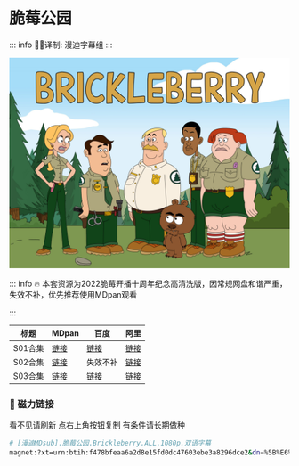 # 脆莓公园

::: info
✍🏻译制: 漫迪字幕组
:::

![81JzJXEFBzL._RI_.jpg](81JzJXEFBzL._RI_.jpg)

::: info
🔥 本套资源为2022脆莓开播十周年纪念高清洗版，因常规网盘和谐严重，失效不补，优先推荐使用MDpan观看

:::

| 标题 | MDpan | 百度 | 阿里 |
| --- | --- | --- | --- |
| S01合集 |[链接](https://mdpan.tk/zh-CN/%E8%84%86%E8%8E%93%E5%85%AC%E5%9B%AD/S1/) |[链接](https://pan.baidu.com/s/1HVaj68Ar4vubncx-b-m9tg?pwd=nvdv?pwd=nvdv) |[链接](https://www.aliyundrive.com/s/ReM2dhxbkCP) |
| S02合集 |[链接](https://mdpan.tk/zh-CN/%E8%84%86%E8%8E%93%E5%85%AC%E5%9B%AD/S2/) | 失效不补 |[链接](https://www.aliyundrive.com/s/JCTB4nXgQuz) |
| S03合集 |[链接](https://mdpan.tk/zh-CN/%E8%84%86%E8%8E%93%E5%85%AC%E5%9B%AD/S3/) |[链接](https://pan.baidu.com/s/1RFiPr7VnySs1q5MMMN0FdQ?pwd=3utu?pwd=3utu) |[链接](https://www.aliyundrive.com/s/Rjck6oTMGJS) |

### 🧲 磁力链接

看不见请刷新 点右上角按钮复制 有条件请长期做种

```bash
# [漫迪MDsub].脆莓公园.Brickleberry.ALL.1080p.双语字幕
magnet:?xt=urn:btih:f478bfeaa6a2d8e15fd0dc47603ebe3a8296dce2&dn=%5B%E6%BC%AB%E8%BF%AAMDsub%5D.%E8%84%86%E8%8E%93%E5%85%AC%E5%9B%AD.Brickleberry.ALL.1080p.%E5%8F%8C%E8%AF%AD%E5%AD%97%E5%B9%95&tr=udp://tracker.opentrackr.org:1337/announce&tr=udp://opentracker.i2p.rocks:6969/announce&tr=udp://open.demonii.com:1337/announce&tr=udp://tracker.openbittorrent.com:6969/announce&tr=http://tracker.openbittorrent.com:80/announce&tr=udp://open.stealth.si:80/announce&tr=udp://tracker.torrent.eu.org:451/announce&tr=udp://exodus.desync.com:6969/announce&tr=udp://explodie.org:6969/announce&tr=udp://uploads.gamecoast.net:6969/announce&tr=udp://tracker1.bt.moack.co.kr:80/announce&tr=udp://tracker.tiny-vps.com:6969/announce&tr=udp://tracker.therarbg.com:6969/announce&tr=udp://tracker.theoks.net:6969/announce&tr=udp://tracker.moeking.me:6969/announce&tr=udp://tracker.dump.cl:6969/announce&tr=udp://tracker.bittor.pw:1337/announce&tr=udp://tracker.4.babico.name.tr:3131/announce&tr=udp://thouvenin.cloud:6969/announce&tr=udp://sanincode.com:6969/announce
```